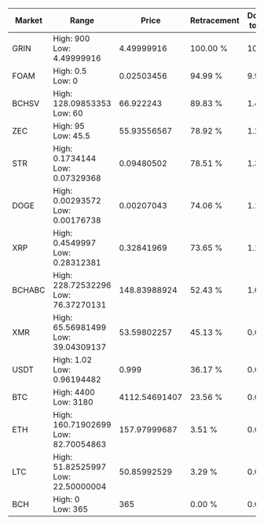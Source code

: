 | Market | Range | Price| Retracement | Doubles to 50% |
| --- | --- | --- | --- | --- |
| GRIN | High: 900<br />Low: 4.49999916 | 4.49999916 | 100.00 % | 100.50 |
| FOAM | High: 0.5<br />Low: 0 | 0.02503456 | 94.99 % | 9.99 |
| BCHSV | High: 128.09853353<br />Low: 60 | 66.922243 | 89.83 % | 1.41 |
| ZEC | High: 95<br />Low: 45.5 | 55.93556567 | 78.92 % | 1.26 |
| STR | High: 0.1734144<br />Low: 0.07329368 | 0.09480502 | 78.51 % | 1.30 |
| DOGE | High: 0.00293572<br />Low: 0.00176738 | 0.00207043 | 74.06 % | 1.14 |
| XRP | High: 0.4549997<br />Low: 0.28312381 | 0.32841969 | 73.65 % | 1.12 |
| BCHABC | High: 228.72532296<br />Low: 76.37270131 | 148.83988924 | 52.43 % | 1.02 |
| XMR | High: 65.56981499<br />Low: 39.04309137 | 53.59802257 | 45.13 % | 0.00 |
| USDT | High: 1.02<br />Low: 0.96194482 | 0.999 | 36.17 % | 0.00 |
| BTC | High: 4400<br />Low: 3180 | 4112.54691407 | 23.56 % | 0.00 |
| ETH | High: 160.71902699<br />Low: 82.70054863 | 157.97999687 | 3.51 % | 0.00 |
| LTC | High: 51.82525997<br />Low: 22.50000004 | 50.85992529 | 3.29 % | 0.00 |
| BCH | High: 0<br />Low: 365 | 365 | 0.00 % | 0.00 |
